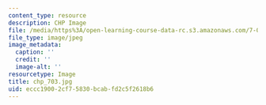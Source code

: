 ```yaml
---
content_type: resource
description: CHP Image
file: /media/https%3A/open-learning-course-data-rc.s3.amazonaws.com/7-03-genetics-fall-2004/eccc19002cf75830bcabfd2c5f2618b6_chp_703.jpg
file_type: image/jpeg
image_metadata:
  caption: ''
  credit: ''
  image-alt: ''
resourcetype: Image
title: chp_703.jpg
uid: eccc1900-2cf7-5830-bcab-fd2c5f2618b6
---
```


